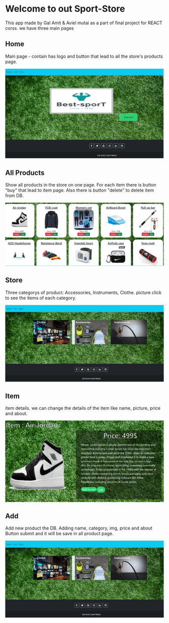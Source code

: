 # Welcome to out Sport-Store
This app made by Gal Amit & Aviel mutai as a part of final project for REACT corss.
we have three main pages

## Home 
Main page - contain has logo and button that lead to all the store's products page.

<img src="src\README_img\home.jpg"  class='imgRead' alt="Alt text" >

## All Products 
Show all products in the store on one page.
For each item there is button "buy" that lead to item page.
Also there is button "delete" to delete item from DB.

<img src="src\README_img\AllProducts.png"  class='imgRead' alt="Alt text" >

## Store 
Three categorys of product: Accessories, Instruments, Clothe.
picture click to see the items of each category.

<img src="src\README_img\store.png"  class='imgRead' alt="Alt text" >

## Item
item details. we can change the details of the item like name, picture, price and about.

<img src="src\README_img\ItemDetails.png"  class='imgRead' alt="Alt text" >

## Add 
Add new product the DB.
Adding name, category, img, price and about
Button submit and it will be save in all product page.

<img src="src\README_img\store5.jpg"  class='imgRead' alt="Alt text" >
 

